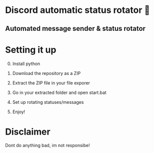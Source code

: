 # Discord automatic status rotator 🤖   
 
## Automated message sender & status rotator   
  
# Setting it up   

0. Install python
1. Download the repository as a ZIP     
2. Extract the ZIP file in your file exporer   
3. Go in your extracted folder and open start.bat  
4. Set up rotating statuses/messages    
    
5. Enjoy!  
 
# Disclaimer  
    
Dont do anything bad, im not responsibe!  